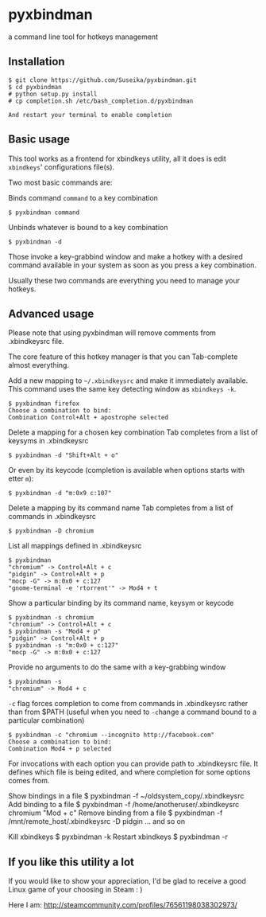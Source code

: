 pyxbindman
==========

a command line tool for hotkeys management

Installation
------------

    $ git clone https://github.com/Suseika/pyxbindman.git
    $ cd pyxbindman
    # python setup.py install
    # cp completion.sh /etc/bash_completion.d/pyxbindman

    And restart your terminal to enable completion

Basic usage
-----------

This tool works as a frontend for xbindkeys utility, all it does is edit
`xbindkeys`' configurations file(s). 

Two most basic commands are:

Binds command `command` to a key combination

    $ pyxbindman command

Unbinds whatever is bound to a key combination

    $ pyxbindman -d


Those invoke a key-grabbind window and make a hotkey with a desired command
available in your system as soon as you press a key combination.

Usually these two commands are everything you need to manage your hotkeys.

Advanced usage
--------------

Please note that using pyxbindman will remove comments from .xbindkeysrc file.

The core feature of this hotkey manager is that you can Tab-complete almost
everything.

Add a new mapping to `~/.xbindkeysrc` and make it immediately available.
This command uses the same key detecting window as `xbindkeys -k`.
    
    $ pyxbindman firefox
    Choose a combination to bind: 
    Combination Control+Alt + apostrophe selected

Delete a mapping for a chosen key combination
Tab completes from a list of keysyms in .xbindkeysrc

    $ pyxbindman -d "Shift+Alt + o"

Or even by its keycode (completion is available when options starts with
etter `m`):

    $ pyxbindman -d "m:0x9 c:107"

Delete a mapping by its command name
Tab completes from a list of commands in .xbindkeysrc

    $ pyxbindman -D chromium

List all mappings defined in .xbindkeysrc

    $ pyxbindman
    "chromium" -> Control+Alt + c
    "pidgin" -> Control+Alt + p
    "mocp -G" -> m:0x0 + c:127
    "gnome-terminal -e 'rtorrent'" -> Mod4 + t

Show a particular binding by its command name, keysym or keycode

    $ pyxbindman -s chromium
    "chromium" -> Control+Alt + c
    $ pyxbindman -s "Mod4 + p"
    "pidgin" -> Control+Alt + p
    $ pyxbindman -s "m:0x0 + c:127"
    "mocp -G" -> m:0x0 + c:127

Provide no arguments to do the same with a key-grabbing window

    $ pyxbindman -s 
    "chromium" -> Mod4 + c

`-c` flag forces completion to come from commands in .xbindkeysrc rather
than from $PATH (useful when you need to `-c`hange a command bound to a
particular combination)

    $ pyxbindman -c "chromium --incognito http://facebook.com"
    Choose a combination to bind: 
    Combination Mod4 + p selected

For invocations with each option you can provide path to .xbindkeysrc
file. It defines which file is being edited, and where completion for
some options comes from.

Show bindings in a file
    $ pyxbindman -f ~/oldsystem_copy/.xbindkeysrc 
Add binding to a file
    $ pyxbindman -f /home/anotheruser/.xbindkeysrc chromium "Mod + c"
Remove binding from a file
    $ pyxbindman -f /mnt/remote_host/.xbindkeysrc -D pidgin
... and so on

Kill xbindkeys
    $ pyxbindman -k
Restart xbindkeys
    $ pyxbindman -r


    
If you like this utility a lot
------------------------------

If you would like to show your appreciation, I'd be glad to receive a good Linux
game of your choosing in Steam : )

Here I am: http://steamcommunity.com/profiles/76561198038302973/

